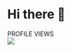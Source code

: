 # Hi there 👋

<p> 
  <div>PROFILE VIEWS</div>
  <img src="https://profile-counter.glitch.me/fengtianxi001/count.svg" />
</p>
